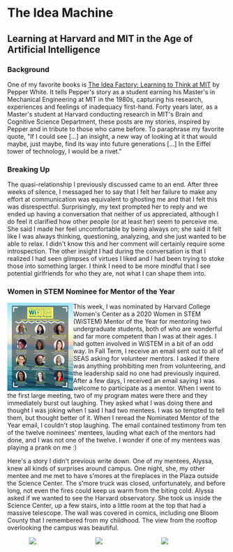 # The Idea Machine
## Learning at Harvard and MIT in the Age of Artificial Intelligence

### Background

One of my favorite books is <a href="https://mitpress.mit.edu/books/idea-factory">
The Idea Factory: Learning to Think at MIT</a> by Pepper White. It tells Pepper's story
as a student earning his Master's in Mechanical Engineering at MIT in the 1980s,
capturing his research, experiences and feelings of inadequacy first-hand. Forty years
later, as a Master's student at Harvard conducting research in MIT's Brain and Cognitive
Science Department, these posts are my stories, inspired by Pepper and in tribute to
those who came before. To paraphrase my favorite quote, "If I could see [...] an insight,
a new way of looking at it that would maybe, just maybe, find its way into future generations
\[...\] In the Eiffel tower of technology, I would be a rivet."

### Breaking Up
The quasi-relationship I previously discussed came to an end. After three weeks of silence,
I messaged her to say that I felt her failure to make any effort at communication was equivalent
to ghosting me and that I felt this was disrespectful. Surprisingly, my text prompted her to
reply and we ended up having a conversation that neither of us appreciated, although I do feel it
clarified how other people (or at least her) seem to perceive me. She said I made her feel
uncomfortable by being always on; she said it felt like I was always thinking, questioning,
analyzing, and she just wanted to be able to relax. I didn't know this and her comment
will certainly require some introspection. The other insight I had during the conversation
is that I realized I had seen glimpses of virtues I liked and I had been trying to stoke
those into something larger. I think I need to be more mindful that I see potential
girlfriends for who they are, not what I can shape them into.

### Women in STEM Nominee for Mentor of the Year
<img class="photo" src="wistem.png" style="float: left; width: 30%">

This week, I was nominated by Harvard College Women's Center as a 2020 Women in STEM
(WiSTEM) Mentor of the Year for mentoring two undergraduate students, both of who are wonderful
and far more competent than I was at their ages. I had gotten involved in WiSTEM in a bit
of an odd way. In Fall Term, I receive an email sent out to all of SEAS asking for volunteer
mentors. I asked if there was anything prohibiting men from volunteering, and the leadership
said no one had previously inquired. After a few days, I received an email saying I was
welcome to participate as a mentor. When I went to the first large meeting, two of my
program mates were there and they immediately burst out laughing. They asked what I was doing
there and thought I was joking when I said I had two mentees. I was so tempted to
tell them, but thought better of it. When I reread the Nominated Mentor of the Year email,
I couldn't stop laughing. The email contained testimony from ten of the twelve
nominees' mentees, lauding what each of the mentors had done, and I was not one of the
twelve. I wonder if one of my mentees was playing a prank on me :)

Here's a story I didn't previous write down.
One of my mentees, Alyssa, knew all kinds of surprises around campus. One night,
she, my other mentee and me met to have s'mores at the fireplaces in the Plaza
outside the Science Center. The s'more truck was closed, unfortunately, and
before long, not even the fires could keep us warm from the biting cold. Alyssa
asked if we wanted to see the Harvard observatory. She took us inside the Science
Center, up a few stairs, into a little room at the top that had a massive telescope.
The wall was covered in comics, including one Bloom County that I remembered
from my childhood. The view from the rooftop overlooking the campus was beautiful.

<img class="photo" src="IMG_20200217_194415.jpg" style="float: right; width: 30%">
<img class="photo" src="IMG_20200217_194106.jpg" style="float: right; width: 30%">
<img class="photo" src="IMG_20200217_193813.jpg" style="float: right; width: 30%">
